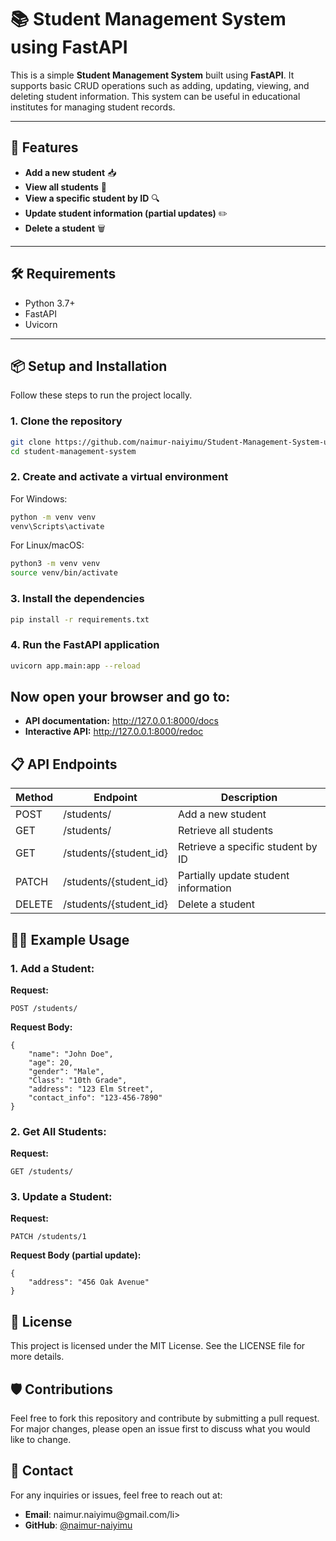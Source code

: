 # 📚 Student Management System using FastAPI

This is a simple **Student Management System** built using **FastAPI**. It supports basic CRUD operations such as adding, updating, viewing, and deleting student information. This system can be useful in educational institutes for managing student records.

---

## 🚀 Features

- **Add a new student** 📥
- **View all students** 👀
- **View a specific student by ID** 🔍
- **Update student information (partial updates)** ✏️
- **Delete a student** 🗑️

---

## 🛠️ Requirements

- Python 3.7+
- FastAPI
- Uvicorn

---

## 📦 Setup and Installation

Follow these steps to run the project locally.

### 1. Clone the repository

```bash
git clone https://github.com/naimur-naiyimu/Student-Management-System-using-FastAPI.git
cd student-management-system
```
### 2. Create and activate a virtual environment
For Windows:
```bash
python -m venv venv
venv\Scripts\activate
```
For Linux/macOS:
```bash
python3 -m venv venv
source venv/bin/activate
```
### 3. Install the dependencies
```bash
pip install -r requirements.txt
```
### 4. Run the FastAPI application
```bash
uvicorn app.main:app --reload
```
<h2>Now open your browser and go to:</h2>
<ul>
    <li><strong>API documentation:</strong> <a href="http://127.0.0.1:8000/docs">http://127.0.0.1:8000/docs</a></li>
    <li><strong>Interactive API:</strong> <a href="http://127.0.0.1:8000/redoc">http://127.0.0.1:8000/redoc</a></li>
</ul>

<h2>📋 API Endpoints</h2>
<table>
    <thead>
        <tr>
            <th>Method</th>
            <th>Endpoint</th>
            <th>Description</th>
        </tr>
    </thead>
    <tbody>
        <tr>
            <td>POST</td>
            <td>/students/</td>
            <td>Add a new student</td>
        </tr>
        <tr>
            <td>GET</td>
            <td>/students/</td>
            <td>Retrieve all students</td>
        </tr>
        <tr>
            <td>GET</td>
            <td>/students/{student_id}</td>
            <td>Retrieve a specific student by ID</td>
        </tr>
        <tr>
            <td>PATCH</td>
            <td>/students/{student_id}</td>
            <td>Partially update student information</td>
        </tr>
        <tr>
            <td>DELETE</td>
            <td>/students/{student_id}</td>
            <td>Delete a student</td>
        </tr>
    </tbody>
</table>

<h2>👨‍💻 Example Usage</h2>

<h3>1. Add a Student:</h3>
<p><strong>Request:</strong></p>
<pre><code>POST /students/</code></pre>
<p><strong>Request Body:</strong></p>
<pre><code>{
    "name": "John Doe",
    "age": 20,
    "gender": "Male",
    "Class": "10th Grade",
    "address": "123 Elm Street",
    "contact_info": "123-456-7890"
}</code></pre>

<h3>2. Get All Students:</h3>
<p><strong>Request:</strong></p>
<pre><code>GET /students/</code></pre>

<h3>3. Update a Student:</h3>
<p><strong>Request:</strong></p>
<pre><code>PATCH /students/1</code></pre>
<p><strong>Request Body (partial update):</strong></p>
<pre><code>{
    "address": "456 Oak Avenue"
}</code></pre>

<h2>📜 License</h2>
<p>This project is licensed under the MIT License. See the LICENSE file for more details.</p>

<h2>🛡️ Contributions</h2>
<p>Feel free to fork this repository and contribute by submitting a pull request. For major changes, please open an issue first to discuss what you would like to change.</p>

<h2>📝 Contact</h2>
<p>For any inquiries or issues, feel free to reach out at:</p>
<ul>
    <li><strong>Email</strong>: naimur.naiyimu@gmail.com/li>
    <li><strong>GitHub</strong>: <a href="https://github.com/naimur-naiyimu">@naimur-naiyimu</a></li>
</ul>
